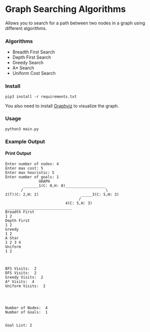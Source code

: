 # Graph Searching Algorithms
Allows you to search for a path between two nodes in a graph using different algorithms.

### Algorithms
- Breadth First Search
- Depth First Search
- Greedy Search
- A* Search
- Uniform Cost Search

### Install
```shell
pip3 install -r requirements.txt
```
You also need to install [Graphviz](https://graphviz.org/download/) to visualize the graph.

### Usage
```shell
python3 main.py
```

### Example Output
#### Print Output
```shell
Enter number of nodes: 4
Enter max cost: 5
Enter max heuristic: 5
Enter number of goals: 1
               GRAPH
        _______1(C: 0,H: 0)__________________      
       /                                     \     
2(T)(C: 2,H: 2)                   _____3(C: 5,H: 3)
                                 /                 
                           4(C: 5,H: 3)            
______________________________
Breadth First
1 2 
Depth First
1 2 
Greedy
1 2 
A Star
1 2 3 4 
Uniform
1 2 



BFS Visits:  2
DFS Visits:  2
Greedy Visits:  2
A* Visits:  4
Uniform Visits:  2




Number of Nodes:  4
Number of Goals:  1


Goal List: 2
```
